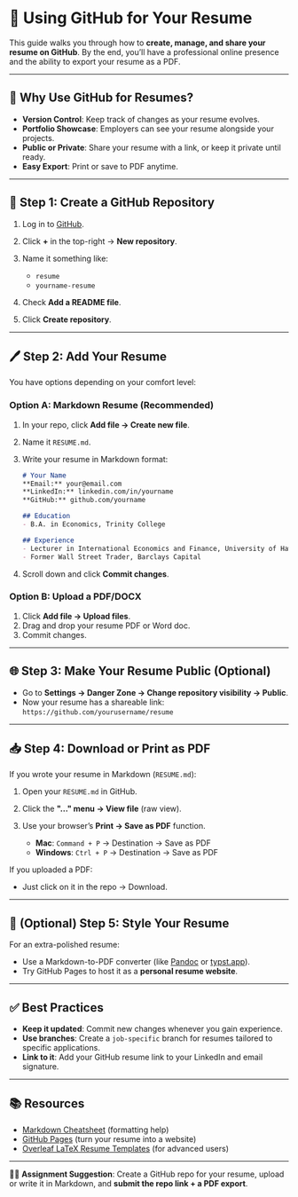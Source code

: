 # 📄 Using GitHub for Your Resume

This guide walks you through how to **create, manage, and share your resume on GitHub**. By the end, you’ll have a professional online presence and the ability to export your resume as a PDF.

---

## 🚀 Why Use GitHub for Resumes?

* **Version Control**: Keep track of changes as your resume evolves.
* **Portfolio Showcase**: Employers can see your resume alongside your projects.
* **Public or Private**: Share your resume with a link, or keep it private until ready.
* **Easy Export**: Print or save to PDF anytime.

---

## 📝 Step 1: Create a GitHub Repository

1. Log in to [GitHub](https://github.com).
2. Click **+** in the top-right → **New repository**.
3. Name it something like:

   * `resume`
   * `yourname-resume`
4. Check **Add a README file**.
5. Click **Create repository**.

---

## 🖊 Step 2: Add Your Resume

You have options depending on your comfort level:

### Option A: Markdown Resume (Recommended)

1. In your repo, click **Add file → Create new file**.
2. Name it `RESUME.md`.
3. Write your resume in Markdown format:

   ```markdown
   # Your Name
   **Email:** your@email.com  
   **LinkedIn:** linkedin.com/in/yourname  
   **GitHub:** github.com/yourname  

   ## Education
   - B.A. in Economics, Trinity College

   ## Experience
   - Lecturer in International Economics and Finance, University of Hawai’i
   - Former Wall Street Trader, Barclays Capital
   ```
4. Scroll down and click **Commit changes**.

### Option B: Upload a PDF/DOCX

1. Click **Add file → Upload files**.
2. Drag and drop your resume PDF or Word doc.
3. Commit changes.

---

## 🌐 Step 3: Make Your Resume Public (Optional)

* Go to **Settings → Danger Zone → Change repository visibility → Public**.
* Now your resume has a shareable link:
  `https://github.com/yourusername/resume`

---

## 📥 Step 4: Download or Print as PDF

If you wrote your resume in Markdown (`RESUME.md`):

1. Open your `RESUME.md` in GitHub.
2. Click the **"..." menu → View file** (raw view).
3. Use your browser’s **Print → Save as PDF** function.

   * **Mac**: `Command + P` → Destination → Save as PDF
   * **Windows**: `Ctrl + P` → Destination → Save as PDF

If you uploaded a PDF:

* Just click on it in the repo → Download.

---

## 🎨 (Optional) Step 5: Style Your Resume

For an extra-polished resume:

* Use a Markdown-to-PDF converter (like [Pandoc](https://pandoc.org/) or [typst.app](https://typst.app)).
* Try GitHub Pages to host it as a **personal resume website**.

---

## ✅ Best Practices

* **Keep it updated**: Commit new changes whenever you gain experience.
* **Use branches**: Create a `job-specific` branch for resumes tailored to specific applications.
* **Link to it**: Add your GitHub resume link to your LinkedIn and email signature.

---

## 📚 Resources

* [Markdown Cheatsheet](https://www.markdownguide.org/cheat-sheet/) (formatting help)
* [GitHub Pages](https://pages.github.com/) (turn your resume into a website)
* [Overleaf LaTeX Resume Templates](https://www.overleaf.com/gallery/tagged/cv) (for advanced users)

---

👩‍🎓 **Assignment Suggestion**:
Create a GitHub repo for your resume, upload or write it in Markdown, and **submit the repo link + a PDF export**.

